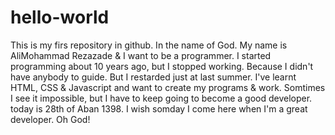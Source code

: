 # hello-world
This is my firs repository in github. In the name of God.
My name is AliMohammad Rezazade & I want to be a programmer. I started programming about 10 years ago, but I stopped working. Because I didn't have anybody to guide. But I restarded just at last summer. I've learnt HTML, CSS & Javascript and want to create my programs & work. Somtimes I see it impossible, but I have to keep going to become a good developer. today is 28th of Aban 1398. I wish somday I come here when I'm a great developer.
Oh God!
